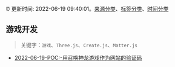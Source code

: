 :alarm_clock: 更新时间: 2022-06-19 09:40:01。[来源分类](../README.md)、[标签分类](../TAGS.md)、[时间分类](../TIMELINE.md)

## 游戏开发


> 关键字：`游戏`、`Three.js`、`Create.js`、`Matter.js`



- [2022-06-19-POC:-用召唤神龙游戏作为网站的验证码](https://www.v2ex.com/t/860672) 